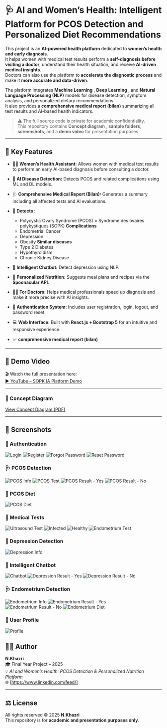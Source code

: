 # 🩺 AI and Women’s Health: Intelligent Platform for PCOS Detection and Personalized Diet Recommendations

This project is an **AI-powered health platform** dedicated to **women’s health and early diagnosis**.  
It helps women  with medical test results perform a **self-diagnosis before visiting a doctor**, understand their health situation, and receive **AI-driven medical insights**.  
Doctors can also use the platform to **accelerate the diagnostic process** and make it **more accurate and data-driven**.

The platform integrates **Machine Learning** , **Deep Learning** , and **Natural Language Processing (NLP)** models for disease detection, symptom analysis, and personalized dietary recommendations.  
It also provides a **comprehensive medical report (bilan)** summarizing all test results and AI-based health indicators.

> ⚠️ The full source code is private for academic confidentiality.  
> This repository contains **Concept diagram** , **sample folders**, **screenshots**, and a **demo video** for presentation purposes.

---

## 🚀 Key Features

- 👩‍⚕️ **Women’s Health Assistant:** Allows women  with medical test results to perform an early AI-based diagnosis before consulting a doctor.
- 🧠 **AI Disease Detection:** Detects PCOS and related complications using ML and DL models.  
- 🩺 **Comprehensive Medical Report (Bilan):** Generates a summary including all affected tests and AI evaluations.  
- 🧬 **Detects :**
  - Polycystic Ovary Syndrome (PCOS) = Syndrome des ovaires polykystiques (SOPK)
   **Complications**
  - Endometrial Cancer
  - Depression
  - Obesity
   **Similar diseases**
  - Type 2 Diabetes
  - Hypothyroidism
  - Chronic Kidney Disease
  
- 💬 **Intelligent Chatbot:** Detect depression using NLP.  
- 🍎 **Personalized Nutrition:** Suggests meal plans and recipes via the **Spoonacular API**.  
- 👨‍⚕️ **For Doctors:** Helps medical professionals speed up diagnosis and make it more precise with AI insights.  
- 🔐 **Authentication System:** Includes user registration, login, logout, and password reset.  
- 💻 **Web Interface:** Built with **React.js + Bootstrap 5** for an intuitive and responsive experience.
- 📈 **comprehensive medical report (bilan)**

---

## 🎥 Demo Video

🎬 Watch the full presentation here:  
[▶️ YouTube – SOPK IA Platform Demo](https://www.youtube.com/watch?v=cusfKSZi1do)

---
### 📄 Concept Diagram
[View Concept Diagram (PDF)](./docs/concept-diagram.pdf)


---

## 📸 Screenshots

### 🔑 Authentication
![Login](./screenshots/connecter.png)
![Register](./screenshots/inscrire.png)
![Forgot Password](./screenshots/motoublier.png)
![Reset Password](./screenshots/reinitialmot.png)


### 🩺 PCOS Detection
![PCOS Info](./screenshots/sopkinfos.png)
![PCOS Test](./screenshots/testsopk.png)
![PCOS Result - Yes](./screenshots/resultsopkoui.png)
![PCOS Result - No](./screenshots/resultsopknon.png)

### 🥗 PCOS Diet
![PCOS Diet](./screenshots/regimesopk.png)


### 🧪 Medical Tests
![Ultrasound Test](./screenshots/testecho.png)
![Infected](./screenshots/resultatechoinfecte.png)
![Healthy](./screenshots/resultechosain.png)
![Endometrium Test](./screenshots/testendometre.png)

### 🧠 Depression Detection
![Depression Info](./screenshots/depressioinfo.png)
### 🧠 Intelligent Chatbot
![Chatbot](./screenshots/chatboot.png)
![Depression Result - Yes](./screenshots/resdepressionoui.png)
![Depression Result - No](./screenshots/resdepressionnon.png)


### 🩺 Endometrium Detection
![Endometrium Info](./screenshots/endometreinfos.png)
![Endometrium Result - Yes](./screenshots/resultatendometreoui.png)
![Endometrium Result - No](./screenshots/resultatendometrenon.png)
![Endometrium Diet](./screenshots/regimeendometre.png)

### 👤 User Profile
![Profile](./screenshots/profil.png)



## 👩‍💻 Author

**N.Khazri**  
🎓 Final Year Project – 2025  
💡 *AI and Women’s Health: PCOS Detection & Personalized Nutrition Platform*  
🌐 [https://www.linkedin.com/feed/]

---

## ⚖️ License

All rights reserved © 2025 **N.Khazri**  
This repository is for **academic and presentation purposes only**.  


